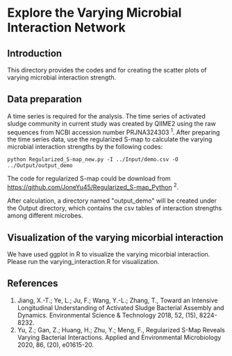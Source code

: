 # Explore the Varying Microbial Interaction Network
## Introduction
This directory provides the codes and for creating the scatter plots of varying microbial interaction strength.

## Data preparation
A time series is required for the analysis. The time series of activated sludge community in current study was created by QIIME2 using the raw sequences from NCBI accession number PRJNA324303 <sup>1</sup>. After preparing the time series data, use the regularized S-map to calculate the varying microbial interaction strengths by the following codes:
```
python Regularized_S-map_new.py -I ../Input/demo.csv -O ../Output/output_demo
```
The code for regularized S-map could be download from https://github.com/JoneYu45/Regularized_S-map_Python <sup>2</sup>.

After calculation, a directory named "output_demo" will be created under the Output directory, which contains the csv tables of interaction strengths among different microbes. 

## Visualization of the varying micorbial interaction
We have used ggplot in R to visualize the varying micorbial interaction. Please run the varying_interaction.R for visualization.

## References
1. Jiang, X.-T.; Ye, L.; Ju, F.; Wang, Y.-L.; Zhang, T., Toward an Intensive Longitudinal Understanding of Activated Sludge Bacterial Assembly and Dynamics. Environmental Science & Technology 2018, 52, (15), 8224-8232.
2. Yu, Z.; Gan, Z.; Huang, H.; Zhu, Y.; Meng, F., Regularized S-Map Reveals Varying Bacterial Interactions. Applied and Environmental Microbiology 2020, 86, (20), e01615-20.
